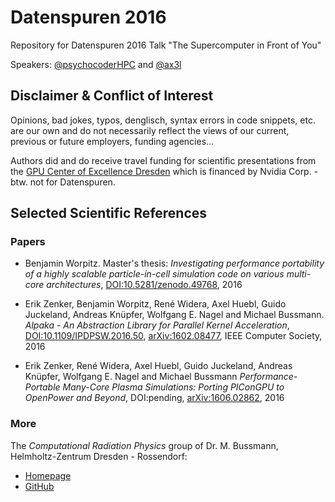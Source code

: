 # Datenspuren 2016
Repository for Datenspuren 2016 Talk "The Supercomputer in Front of You"

Speakers: [@psychocoderHPC](https://github.com/psychocoderHPC) and [@ax3l](https://github.com/ax3l)

## Disclaimer & Conflict of Interest

Opinions, bad jokes, typos, denglisch, syntax errors in code snippets, etc. are our own and do
not necessarily reflect the views of our current, previous or future employers, funding agencies...

Authors did and do receive travel funding for scientific presentations from the
[GPU Center of Excellence Dresden](https://gcoe-dresden.de)
which is financed by Nvidia Corp. - btw. not for Datenspuren.


## Selected Scientific References

### Papers

- Benjamin Worpitz. Master's thesis:
              *Investigating performance portability of a highly scalable*
              *particle-in-cell simulation code on various multi-core*
              *architectures*, [DOI:10.5281/zenodo.49768](http://dx.doi.org/10.5281/zenodo.49768), 2016

- Erik Zenker, Benjamin Worpitz, René Widera, Axel Huebl, Guido Juckeland, Andreas Knüpfer, Wolfgang E. Nagel and Michael Bussmann. *Alpaka - An Abstraction Library for Parallel Kernel Acceleration*,
           [DOI:10.1109/IPDPSW.2016.50](http://dx.doi.org/10.1109/IPDPSW.2016.50), [arXiv:1602.08477](http://arxiv.org/abs/1602.08477), IEEE Computer Society, 2016

- Erik Zenker, René Widera, Axel Huebl, Guido Juckeland, Andreas Knüpfer, Wolfgang E. Nagel and Michael Bussmann
           *Performance-Portable Many-Core Plasma Simulations: Porting PIConGPU to OpenPower and Beyond*,
           DOI:pending, [arXiv:1606.02862](https://arxiv.org/abs/1606.02862), 2016

### More

The *Computational Radiation Physics* group of Dr. M. Bussmann, Helmholtz-Zentrum Dresden - Rossendorf:
  - [Homepage](https://www.hzdr.de/crp)
  - [GitHub](https://github.com/ComputationalRadiationPhysics)
